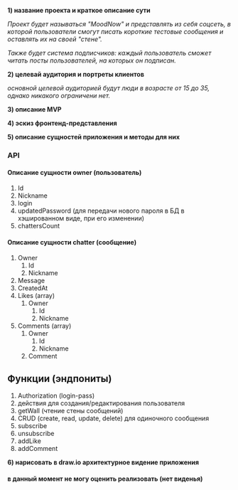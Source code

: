 **1) название проекта и краткое описание сути**

_Проект будет называться "_MoodNow_" и представлять из себя соцсеть, в которой пользователи
смогут писать короткие тестовые сообщения и оставлять их на своей "стене"._

_Также будет система подписчиков: каждый пользователь сможет читать посты пользователей, 
на которых он подписан._

**2) целевай аудитория и портреты клиентов**

_основной целевой аудиторией будут люди в возрасте от 15 до 35, однако никакого ограничени нет._

**3) описание MVP**



**4) эскиз фронтенд-представления**



**5) описание сущностей приложения и методы для них**

### API

#### Описание сущности owner (пользователь)

1. Id
2. Nickname
3. login
4. updatedPassword (для передачи нового пароля в БД в хэшированном виде, при его изменении)
5. chattersCount 


#### Описание сущности chatter (сообщение)

1. Owner
    1. Id
    2. Nickname
2. Message
3. CreatedAt
4. Likes (array)
    1. Owner
        1. Id
        2. Nickname
5. Comments (array)
    1. Owner
        1. Id
        2. Nickname
    2. Comment

## Функции (эндпониты)

1. Authorization (login-pass)
2. действия для создания/редактирования пользователя
3. getWall (чтение стены сообщений)
4. CRUD (create, read, update, delete) для одиночного сообщения
5. subscribe
6. unsubscribe
7. addLike
8. addComment



**6) нарисовать в draw.io архитектурное видение приложения**


#### в данный момент не могу оценить реализовать (нет виденья)










